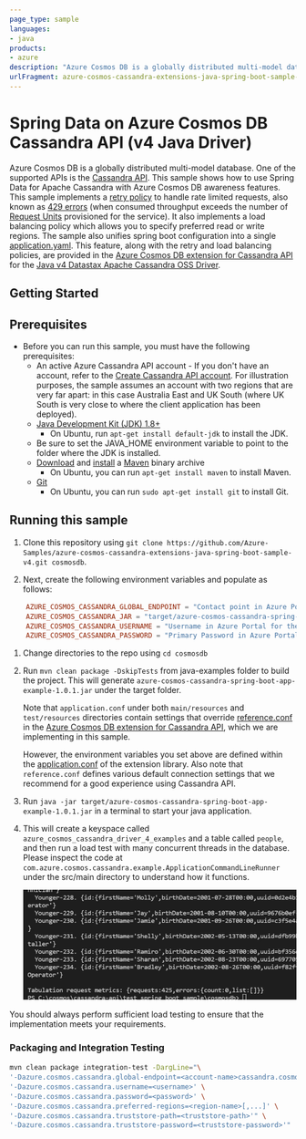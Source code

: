 ```yaml
---
page_type: sample
languages:
- java
products:
- azure
description: "Azure Cosmos DB is a globally distributed multi-model database. One of the supported APIs is the Cassandra API. This sample shows how to use Spring Data for Apache Cassandra with Azure Cosmos DB awareness features."
urlFragment: azure-cosmos-cassandra-extensions-java-spring-boot-sample-v4
---
```


# Spring Data on Azure Cosmos DB Cassandra API (v4 Java Driver)

Azure Cosmos DB is a globally distributed multi-model database. One of the supported APIs is the [Cassandra API](https://docs.microsoft.com/azure/cosmos-db/cassandra-introduction). This sample shows how to use Spring Data for Apache Cassandra with Azure Cosmos DB awareness features. This sample implements a [retry policy](https://github.com/Azure/azure-cosmos-cassandra-extensions/blob/release/java-driver-4/1.0.1/driver-4/src/main/java/com/azure/cosmos/cassandra/CosmosRetryPolicy.java) to handle rate limited requests, also known as [429 errors](https://docs.microsoft.com/rest/api/cosmos-db/http-status-codes-for-cosmosdb) (when consumed throughput exceeds the number of [Request Units](https://docs.microsoft.com/azure/cosmos-db/request-units) provisioned for the service). It also implements a load balancing policy which allows you to specify preferred read or write regions. The sample also unifies spring boot configuration into a single [application.yaml](https://github.com/Azure-Samples/azure-cosmos-cassandra-extensions-java-spring-boot-sample-v4/blob/main/src/main/resources/application.yaml). This feature, along with the retry and load balancing policies, are provided in the [Azure Cosmos DB extension for Cassandra API](https://github.com/Azure/azure-cosmos-cassandra-extensions/tree/release/java-driver-4/1.0.1) for the [Java v4 Datastax Apache Cassandra OSS Driver](https://github.com/datastax/java-driver/tree/4.x). 


## Getting Started

## Prerequisites
* Before you can run this sample, you must have the following prerequisites:
    * An active Azure Cassandra API account - If you don't have an account, refer to the [Create Cassandra API account](https://aka.ms/cassapijavaqs). For illustration purposes, the sample assumes an account with two regions that are very far apart: in this case Australia East and UK South (where UK South is very close to where the client application has been deployed). 
    * [Java Development Kit (JDK) 1.8+](http://www.oracle.com/technetwork/java/javase/downloads/jdk8-downloads-2133151.html)
        * On Ubuntu, run `apt-get install default-jdk` to install the JDK.
    * Be sure to set the JAVA_HOME environment variable to point to the folder where the JDK is installed.
    * [Download](http://maven.apache.org/download.cgi) and [install](http://maven.apache.org/install.html) a [Maven](http://maven.apache.org/) binary archive
        * On Ubuntu, you can run `apt-get install maven` to install Maven.
    * [Git](https://www.git-scm.com/)
        * On Ubuntu, you can run `sudo apt-get install git` to install Git.

## Running this sample
1. Clone this repository using `git clone https://github.com/Azure-Samples/azure-cosmos-cassandra-extensions-java-spring-boot-sample-v4.git cosmosdb`.

1. Next, create the following environment variables and populate as follows:

```conf
    AZURE_COSMOS_CASSANDRA_GLOBAL_ENDPOINT = "Contact point in Azure Portal for the Cosmos DB Account"
    AZURE_COSMOS_CASSANDRA_JAR = "target/azure-cosmos-cassandra-spring-boot-app-example-1.0.1.jar"
    AZURE_COSMOS_CASSANDRA_USERNAME = "Username in Azure Portal for the Cosmos DB Account"
    AZURE_COSMOS_CASSANDRA_PASSWORD = "Primary Password in Azure Portal for the Cosmos DB Account"
```

1. Change directories to the repo using `cd cosmosdb`

1. Run `mvn clean package -DskipTests` from java-examples folder to build the project. This will generate `azure-cosmos-cassandra-spring-boot-app-example-1.0.1.jar` under the target folder.

    Note that `application.conf` under both `main/resources` and `test/resources` directories contain settings that override [reference.conf](https://github.com/Azure/azure-cosmos-cassandra-extensions/blob/release/java-driver-4/0.1.0-beta.1/package/src/main/resources/reference.conf) in the [Azure Cosmos DB extension for Cassandra API](https://github.com/Azure/azure-cosmos-cassandra-extensions/tree/release/java-driver-4/1.0.1), which we are implementing in this sample. 
    
    However, the environment variables you set above are defined within the [application.conf](https://github.com/Azure/azure-cosmos-cassandra-extensions/blob/release/java-driver-4/1.0.1/driver-4/src/test/resources/application.conf) of the extension library. Also note that `reference.conf` defines various default connection settings that we recommend for a good experience using Cassandra API.

1. Run `java -jar target/azure-cosmos-cassandra-spring-boot-app-example-1.0.1.jar` in a terminal to start your java application. 

1. This will create a keyspace called `azure_cosmos_cassandra_driver_4_examples` and a table called `people`, and then run a load test with many concurrent threads in the database. Please inspect the code at `com.azure.cosmos.cassandra.example.ApplicationCommandLineRunner` under the src/main directory to understand how it functions. 
 
    ![Console output](./media/output.jpg)

You should always perform sufficient load testing to ensure that the implementation meets your requirements.

### Packaging and Integration Testing

```bash
mvn clean package integration-test -DargLine="\
'-Dazure.cosmos.cassandra.global-endpoint=<account-name>cassandra.cosmos.azure.com:10350' \
'-Dazure.cosmos.cassandra.username=<username>' \
'-Dazure.cosmos.cassandra.password=<password>' \
'-Dazure.cosmos.cassandra.preferred-regions=<region-name>[,...]' \
'-Dazure.cosmos.cassandra.truststore-path=<truststore-path>'" \
'-Dazure.cosmos.cassandra.truststore-password=<truststore-password>'"
```
